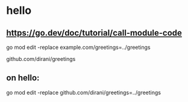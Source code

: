 # hello

## https://go.dev/doc/tutorial/call-module-code

go mod edit -replace example.com/greetings=../greetings

github.com/dirani/greetings

## on hello:
go mod edit -replace github.com/dirani/greetings=../greetings
